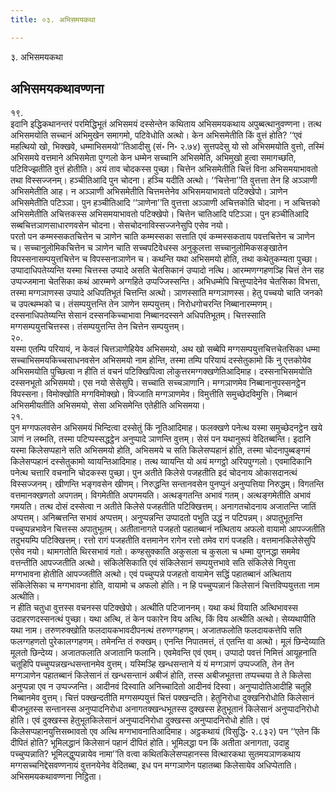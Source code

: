 ```yaml
---
title: ०३. अभिसमयकथा

---
```

३. अभिसमयकथा  


## अभिसमयकथावण्णना

१९.  
इदानि इद्धिकथानन्तरं परमिद्धिभूतं अभिसमयं दस्सेन्तेन कथिताय अभिसमयकथाय अपुब्बत्थानुवण्णना। तत्थ अभिसमयोति सच्चानं अभिमुखेन समागमो, पटिवेधोति अत्थो। केन अभिसमेतीति किं वुत्तं होति? ‘‘एवं महत्थियो खो, भिक्खवे, धम्माभिसमयो’’तिआदीसु (सं॰ नि॰ २.७४) सुत्तपदेसु यो सो अभिसमयोति वुत्तो, तस्मिं अभिसमये वत्तमाने अभिसमेता पुग्गलो केन धम्मेन सच्चानि अभिसमेति, अभिमुखो हुत्वा समागच्छति, पटिविज्झतीति वुत्तं होतीति। अयं ताव चोदकस्स पुच्छा। चित्तेन अभिसमेतीति चित्तं विना अभिसमयाभावतो तथा विस्सज्जनम्। हञ्चीतिआदि पुन चोदना। हञ्चि यदीति अत्थो। ‘‘चित्तेना’’ति वुत्तत्ता तेन हि अञ्ञाणी अभिसमेतीति आह। न अञ्ञाणी अभिसमेतीति चित्तमत्तेनेव अभिसमयाभावतो पटिक्खेपो। ञाणेन अभिसमेतीति पटिञ्ञा। पुन हञ्चीतिआदि ‘‘ञाणेना’’ति वुत्तत्ता अञ्ञाणी अचित्तकोति चोदना। न अचित्तको अभिसमेतीति अचित्तकस्स अभिसमयाभावतो पटिक्खेपो। चित्तेन चातिआदि पटिञ्ञा। पुन हञ्चीतिआदि सब्बचित्तञाणसाधारणवसेन चोदना। सेसचोदनाविस्सज्जनेसुपि एसेव नयो।  
परतो पन कम्मस्सकतचित्तेन च ञाणेन चाति कम्मस्सका सत्ताति एवं कम्मस्सकताय पवत्तचित्तेन च ञाणेन च। सच्चानुलोमिकचित्तेन च ञाणेन चाति सच्चपटिवेधस्स अनुकूलत्ता सच्चानुलोमिकसङ्खातेन विपस्सनासम्पयुत्तचित्तेन च विपस्सनाञाणेन च। कथन्ति यथा अभिसमयो होति, तथा कथेतुकम्यता पुच्छा। उप्पादाधिपतेय्यन्ति यस्मा चित्तस्स उप्पादे असति चेतसिकानं उप्पादो नत्थि। आरम्मणग्गहणञ्हि चित्तं तेन सह उप्पज्जमाना चेतसिका कथं आरम्मणे अग्गहिते उप्पज्जिस्सन्ति। अभिधम्मेपि चित्तुप्पादेनेव चेतसिका विभत्ता, तस्मा मग्गञाणस्स उप्पादे अधिपतिभूतं चित्तन्ति अत्थो। ञाणस्साति मग्गञाणस्स। हेतु पच्चयो चाति जनको च उपत्थम्भको च। तंसम्पयुत्तन्ति तेन ञाणेन सम्पयुत्तम्। निरोधगोचरन्ति निब्बानारम्मणम्। दस्सनाधिपतेय्यन्ति सेसानं दस्सनकिच्चाभावा निब्बानदस्सने अधिपतिभूतम्। चित्तस्साति मग्गसम्पयुत्तचित्तस्स। तंसम्पयुत्तन्ति तेन चित्तेन सम्पयुत्तम्।  
२०.  
यस्मा एतम्पि परियायं, न केवलं चित्तञाणेहियेव अभिसमयो, अथ खो सब्बेपि मग्गसम्पयुत्तचित्तचेतसिका धम्मा सच्चाभिसमयकिच्चसाधनवसेन अभिसमयो नाम होन्ति, तस्मा तम्पि परियायं दस्सेतुकामो किं नु एत्तकोयेव अभिसमयोति पुच्छित्वा न हीति तं वचनं पटिक्खिपित्वा लोकुत्तरमग्गक्खणेतिआदिमाह। दस्सनाभिसमयोति दस्सनभूतो अभिसमयो। एस नयो सेसेसुपि। सच्चाति सच्चञाणानि। मग्गञाणमेव निब्बानानुपस्सनट्ठेन विपस्सना। विमोक्खोति मग्गविमोक्खो। विज्जाति मग्गञाणमेव। विमुत्तीति समुच्छेदविमुत्ति। निब्बानं अभिसमीयतीति अभिसमयो, सेसा अभिसमेन्ति एतेहीति अभिसमया।  
२१.  
पुन मग्गफलवसेन अभिसमयं भिन्दित्वा दस्सेतुं किं नूतिआदिमाह। फलक्खणे पनेत्थ यस्मा समुच्छेदनट्ठेन खये ञाणं न लब्भति, तस्मा पटिप्पस्सद्धट्ठेन अनुप्पादे ञाणन्ति वुत्तम्। सेसं पन यथानुरूपं वेदितब्बन्ति। इदानि यस्मा किलेसप्पहाने सति अभिसमयो होति, अभिसमये च सति किलेसप्पहानं होति, तस्मा चोदनापुब्बङ्गमं किलेसप्पहानं दस्सेतुकामो य्वायन्तिआदिमाह। तत्थ य्वायन्ति यो अयं मग्गट्ठो अरियपुग्गलो। एवमादिकानि पनेत्थ चत्तारि वचनानि चोदकस्स पुच्छा। पुन अतीते किलेसे पजहतीति इदं चोदनाय ओकासदानत्थं विस्सज्जनम्। खीणन्ति भङ्गवसेन खीणम्। निरुद्धन्ति सन्तानवसेन पुनप्पुनं अनुप्पत्तिया निरुद्धम्। विगतन्ति वत्तमानक्खणतो अपगतम्। विगमेतीति अपगमयति। अत्थङ्गतन्ति अभावं गतम्। अत्थङ्गमेतीति अभावं गमयति। तत्थ दोसं दस्सेत्वा न अतीते किलेसे पजहतीति पटिक्खित्तम्। अनागतचोदनाय अजातन्ति जातिं अप्पत्तम्। अनिब्बत्तन्ति सभावं अप्पत्तम्। अनुप्पन्नन्ति उप्पादतो पभुति उद्धं न पटिपन्नम्। अपातुभूतन्ति पच्चुप्पन्नभावेन चित्तस्स अपातुभूतम्। अतीतानागते पजहतो पहातब्बानं नत्थिताय अफलो वायामो आपज्जतीति तदुभयम्पि पटिक्खित्तम्। रत्तो रागं पजहतीति वत्तमानेन रागेन रत्तो तमेव रागं पजहति। वत्तमानकिलेसेसुपि एसेव नयो। थामगतोति थिरसभावं गतो। कण्हसुक्काति अकुसला च कुसला च धम्मा युगनद्धा सममेव वत्तन्तीति आपज्जतीति अत्थो। संकिलेसिकाति एवं संकिलेसानं सम्पयुत्तभावे सति संकिलेसे नियुत्ता मग्गभावना होतीति आपज्जतीति अत्थो। एवं पच्चुप्पन्ने पजहतो वायामेन सद्धिं पहातब्बानं अत्थिताय संकिलेसिका च मग्गभावना होति, वायामो च अफलो होति। न हि पच्चुप्पन्नानं किलेसानं चित्तविप्पयुत्तता नाम अत्थीति।  
न हीति चतुधा वुत्तस्स वचनस्स पटिक्खेपो। अत्थीति पटिजाननम्। यथा कथं वियाति अत्थिभावस्स उदाहरणदस्सनत्थं पुच्छा। यथा अत्थि, तं केन पकारेन विय अत्थि, किं विय अत्थीति अत्थो। सेय्यथापीति यथा नाम। तरुणरुक्खोति फलदायकभावदीपनत्थं तरुणग्गहणम्। अजातफलोति फलदायकत्तेपि सति फलग्गहणतो पुरेकालग्गहणम्। तमेनन्ति तं रुक्खम्। एनन्ति निपातमत्तं, तं एतन्ति वा अत्थो। मूलं छिन्देय्याति मूलतो छिन्देय्य। अजातफलाति अजातानि फलानि। एवमेवन्ति एवं एवम्। उप्पादो पवत्तं निमित्तं आयूहनाति चतूहिपि पच्चुप्पन्नखन्धसन्तानमेव वुत्तम्। यस्मिञ्हि खन्धसन्ताने यं यं मग्गञाणं उप्पज्जति, तेन तेन मग्गञाणेन पहातब्बानं किलेसानं तं खन्धसन्तानं अबीजं होति, तस्स अबीजभूतत्ता तप्पच्चया ते ते किलेसा अनुप्पन्ना एव न उप्पज्जन्ति। आदीनवं दिस्वाति अनिच्चादितो आदीनवं दिस्वा। अनुप्पादोतिआदीहि चतूहि निब्बानमेव वुत्तम्। चित्तं पक्खन्दतीति मग्गसम्पयुत्तं चित्तं पक्खन्दति। हेतुनिरोधा दुक्खनिरोधोति किलेसानं बीजभूतस्स सन्तानस्स अनुप्पादनिरोधा अनागतक्खन्धभूतस्स दुक्खस्स हेतुभूतानं किलेसानं अनुप्पादनिरोधो होति। एवं दुक्खस्स हेतुभूतकिलेसानं अनुप्पादनिरोधा दुक्खस्स अनुप्पादनिरोधो होति। एवं किलेसप्पहानयुत्तिसब्भावतो एव अत्थि मग्गभावनातिआदिमाह। अट्ठकथायं (विसुद्धि॰ २.८३२) पन ‘‘एतेन किं दीपितं होति? भूमिलद्धानं किलेसानं पहानं दीपितं होति। भूमिलद्धा पन किं अतीता अनागता, उदाहु पच्चुप्पन्नाति? भूमिलद्धुप्पन्नायेव नामा’’ति वत्वा कथितकिलेसप्पहानस्स वित्थारकथा सुतमयञाणकथाय मग्गसच्चनिद्देसवण्णनायं वुत्तनयेनेव वेदितब्बा, इध पन मग्गञाणेन पहातब्बा किलेसायेव अधिप्पेताति।  
अभिसमयकथावण्णना निट्ठिता।  